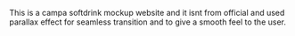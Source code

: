 This is a campa softdrink mockup website and it isnt from official and used parallax effect for seamless transition and to give a smooth feel to the user.
